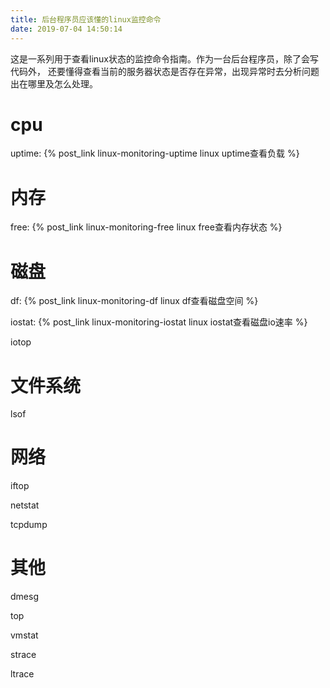 ```yaml
---
title: 后台程序员应该懂的linux监控命令
date: 2019-07-04 14:50:14
---
```


这是一系列用于查看linux状态的监控命令指南。作为一台后台程序员，除了会写代码外，
还要懂得查看当前的服务器状态是否存在异常，出现异常时去分析问题出在哪里及怎么处理。
<!-- more -->

# cpu
uptime: {% post_link linux-monitoring-uptime linux uptime查看负载 %}

# 内存
free: {% post_link linux-monitoring-free linux free查看内存状态 %}

# 磁盘
df: {% post_link linux-monitoring-df linux df查看磁盘空间 %}

iostat: {% post_link linux-monitoring-iostat linux iostat查看磁盘io速率 %}

iotop

# 文件系统
lsof

# 网络
iftop

netstat

tcpdump

# 其他 
dmesg

top

vmstat

strace

ltrace

